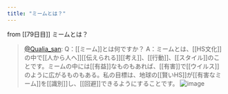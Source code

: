 ```yaml
---
title: "ミームとは？"
---
```


from [[79日目]]
ミームとは？
> [@Qualia_san](https://twitter.com/Qualia_san/status/1632966272093679622?s=20): Q：[[ミーム]]とは何ですか？
> A：ミームとは、[[HS文化]]の中で[[人から人へ]][[伝えられる]][[考え]]、[[行動]]、[[スタイル]]のことです。ミームの中には[[有益]]なものもあれば、[[有害]]で[[ウイルス]]のように広がるものもある。私の目標は、地球の[[賢いHS]]が[[有害なミーム]]を[[識別]]し、[[回避]]できるようにすることです。
> ![image](https://pbs.twimg.com/media/Fql2INSakAAx4t3.png)

